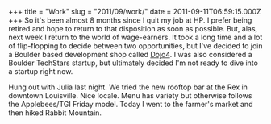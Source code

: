 +++
title = "Work"
slug = "2011/09/work/"
date = 2011-09-11T06:59:15.000Z
+++
So it's been almost 8 months since I quit my job at HP.  I prefer being retired and hope to return to that disposition as soon as possible. But, alas, next week I return to the world of wage-earners.  It took a long time and a lot of flip-flopping to decide between two opportunities, but I've decided to join a Boulder based development shop called [Dojo4](http://dojo4.com).  I was also considered a Boulder TechStars startup, but ultimately decided I'm not ready to dive into a startup right now.

Hung out with Julia last night.  We tried the new rooftop bar at the Rex in downtown Louisville.  Nice locale.  Menu has variety but otherwise follows the Applebees/TGI Friday model.  Today I went to the farmer's market and then hiked Rabbit Mountain.